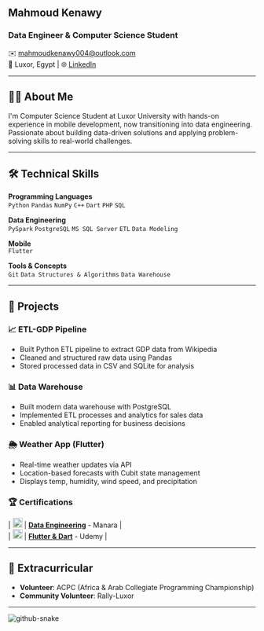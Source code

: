 ## Mahmoud Kenawy  
### Data Engineer & Computer Science Student  

✉️ mahmoudkenawy004@outlook.com  
📍 Luxor, Egypt | 🌐 [LinkedIn](https://www.linkedin.com/in/mahmoud-kenawy-2b8044203/)  

---

## 👨‍💻 About Me  
I'm Computer Science Student at Luxor University with hands-on experience in mobile development, now transitioning into data engineering. Passionate about building data-driven solutions and applying problem-solving skills to real-world challenges.   

---

## 🛠 Technical Skills  

**Programming Languages**  
`Python` `Pandas` `NumPy` `C++` `Dart` `PHP` `SQL`  

**Data Engineering**  
`PySpark` `PostgreSQL` `MS SQL Server` `ETL` `Data Modeling`  

**Mobile**  
`Flutter`  

**Tools & Concepts**  
`Git` `Data Structures & Algorithms` `Data Warehouse` 

---

## 🚀 Projects  

### 📈 ETL-GDP Pipeline  
- Built Python ETL pipeline to extract GDP data from Wikipedia  
- Cleaned and structured raw data using Pandas  
- Stored processed data in CSV and SQLite for analysis  

### 📊 Data Warehouse  
- Built modern data warehouse with PostgreSQL  
- Implemented ETL processes and analytics for sales data  
- Enabled analytical reporting for business decisions  

### 🌦️ Weather App (Flutter)  
- Real-time weather updates via API  
- Location-based forecasts with Cubit state management  
- Displays temp, humidity, wind speed, and precipitation  



### 🏆 Certifications  
| <img src="https://img.icons8.com/color/48/000000/data-configuration.png" width=20> | **[Data Engineering](https://manara.tech/)** - Manara |  
| <img src="https://img.icons8.com/color/48/000000/flutter.png" width=20> | **[Flutter & Dart](https://www.udemy.com/)** - Udemy |  

---

## 🌟 Extracurricular  
- **Volunteer**: ACPC (Africa & Arab Collegiate Programming Championship)  
- **Community Volunteer**: Rally-Luxor  

---
<picture>
  <source media="(prefers-color-scheme: dark)" srcset="https://raw.githubusercontent.com/tobiasmeyhoefer/tobiasmeyhoefer/output/github-snake-dark.svg" />
  <source media="(prefers-color-scheme: light)" srcset="https://raw.githubusercontent.com/tobiasmeyhoefer/tobiasmeyhoefer/output/github-snake.svg" />
  <img alt="github-snake" src="https://raw.githubusercontent.com/tobiasmeyhoefer/tobiasmeyhoefer/output/github-snake.svg" />
</picture>
